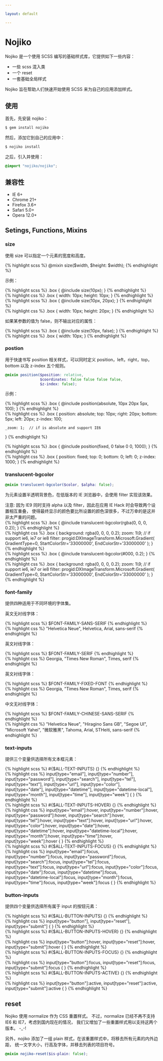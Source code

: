 ```yaml
---

layout: default

---
```



# Nojiko

Nojiko 是一个使用 SCSS 编写的基础样式库，它提供如下一些内容：

- 一些 scss 混入类
- 一个 reset
- 一套基础全局样式

Nojiko 旨在帮助人们快速开始使用 SCSS 来为自己的应用添加样式。

## 使用

首先，先安装 nojiko：

```bash
$ gem install nojiko
```

然后，添加它到自己的应用中：

```bash
$ nojiko install
```

之后，引入并使用：

```scss
@import "nojiko/nojiko";
```


## 兼容性

- IE 6+
- Chrome 21+
- Firefox 3.6+
- Safari 5.0+
- Opera 12.0+

## Setings, Functions, Mixins

### size

使用 size 可以指定一个元素的宽度和高度。

{% highlight scss %}
@mixin size($width, $height: $width);
{% endhighlight %}

示例：

<div class="code-paratactic">
<div class="code-left">
{% highlight scss %}
.box {
    @include size(10px);
}
{% endhighlight %}
</div>

<div class="code-right">
{% highlight css %}
.box {
    width: 10px;
    height: 10px;
}
{% endhighlight %}
</div>
</div>

<div class="code-paratactic">
<div class="code-left">
{% highlight scss %}
.box {
    @include size(10px, 20px);
}
{% endhighlight %}
</div>
<div class="code-right">
{% highlight css %}
.box {
    width: 10px;
    height: 20px;
}
{% endhighlight %}
</div>
</div>

如果某参数的值为 false，则不输出对应的属性：

<div class="code-paratactic">
<div class="code-left">
{% highlight scss %}
.box {
    @include size(10px, false);
}
{% endhighlight %}
</div>

<div class="code-right">
{% highlight css %}
.box {
    width: 10px;
}
{% endhighlight %}
</div>
</div>

### postion

用于快速书写 position 相关样式，可以同时定义 position，left，right，top，bottom 以及
z-index 五个规则。

```SCSS
@mixin position($position: relative,
                $coordinates: false false false false,
                $z-index: false);
```

示例：

<div class="code-paratactic">
<div class="code-left">
{% highlight scss %}
.box {
    @include position(absolute, 10px 20px 5px, 100);
}
{% endhighlight %}
</div>

<div class="code-right">
{% highlight css %}
.box {
    position: absolute;
    top: 10px;
    right: 20px;
    bottom: 5px;
    left: 20px;
    z-index: 100;

    _zoom: 1;  // if is absolute and support IE6
}
{% endhighlight %}
</div>
</div>

<div class="code-paratactic">
<div class="code-left">
{% highlight scss %}
.box {
    @include position(fixed, 0 false 0 0, 1000);
}
{% endhighlight %}
</div>

<div class="code-right">
{% highlight css %}
.box {
    position: fixed;
    top: 0;
    bottom: 0;
    left: 0;
    z-index: 1000;
}
{% endhighlight %}
</div>
</div>

### translucent-bgcolor

```SCSS
@mixin translucent-bgcolor($color, $alpha: false);
```

为元素设置半透明背景色，在低版本的 IE 浏览器中，会使用 filter 实现该效果。

<div class="warning-box">
注意: 因为 IE9 同时支持 alpha 以及 filter，因此在应用 IE Hack 时会导致两个设置相互重叠，
使得最终显示的颜色要比所设置的颜色深很多，不过万幸的是这并非太严重的问题。
</div>


<div class="code-paratactic">
<div class="code-left">
{% highlight scss %}
.box {
    @include translucent-bgcolor(rgba(0, 0, 0, 0.2));
}
{% endhighlight %}
</div>

<div class="code-right">
{% highlight css %}
.box {
    background: rgba(0, 0, 0, 0.2);
    zoom: 1\9;   // if support ie6, ie7 or ie8
    filter: progid:DXImageTransform.Microsoft.Gradient(
        GradientType=0,
        StartColorStr='33000000',
        EndColorStr='33000000'
    );
}
{% endhighlight %}
</div>
</div>


<div class="code-paratactic">
<div class="code-left">
{% highlight scss %}
.box {
    @include translucent-bgcolor(#000, 0.2);
}
{% endhighlight %}
</div>

<div class="code-right">
{% highlight css %}
.box {
    background: rgba(0, 0, 0, 0.2);
    zoom: 1\9;   // if support ie6, ie7 or ie8
    filter: progid:DXImageTransform.Microsoft.Gradient(
        GradientType=0,
        StartColorStr='33000000',
        EndColorStr='33000000'
    );
}
{% endhighlight %}
</div>
</div>

### font-family

提供四种适用于不同环境的字体集。

英文无衬线字体：

<div class="code-paratactic">
<div class="code-left">
{% highlight scss %}
$FONT-FAMILY-SANS-SERIF
{% endhighlight %}
</div>

<div class="code-right">
{% highlight css %}
"Helvetica Neue", Helvetica, Arial, sans-serif
{% endhighlight %}
</div>
</div>

英文衬线字体：

<div class="code-paratactic">
<div class="code-left">
{% highlight scss %}
$FONT-FAMILY-SERIF
{% endhighlight %}
</div>

<div class="code-right">
{% highlight css %}
Georgia, "Times New Roman", Times, serif
{% endhighlight %}
</div>
</div>

英文衬线字体：

<div class="code-paratactic">
<div class="code-left">
{% highlight scss %}
$FONT-FAMILY-FIXED-FONT
{% endhighlight %}
</div>

<div class="code-right">
{% highlight css %}
Georgia, "Times New Roman", Times, serif
{% endhighlight %}
</div>
</div>


中文无衬线字体：

<div class="code-paratactic">
<div class="code-left">
{% highlight scss %}
$FONT-FAMILY-CHINESE-SANS-SERIF
{% endhighlight %}
</div>

<div class="code-right">
{% highlight css %}
"Helvetica Neue", "Hiragino Sans GB", "Segoe UI",
"Microsoft Yahei", "微软雅黑", Tahoma, Arial, STHeiti,
sans-serif
{% endhighlight %}
</div>
</div>





### text-inputs

提供三个变量供选择所有文本框元素：

<div class="code-paratactic">
<div class="code-left">
{% highlight scss %}
#{$ALL-TEXT-INPUTS} {}
{% endhighlight %}
</div>

<div class="code-right">
{% highlight css %}
input[type="email"],          input[type="number"],
input[type="password"],       input[type="search"],
input[type="tel"],            input[type="text"],
input[type="url"],            input[type="color"],
input[type="date"],           input[type="datetime"],
input[type="datetime-local"], input[type="month"],
input[type="time"],           input[type="week"] {
}
{% endhighlight %}
</div>
</div>

<div class="code-paratactic">
<div class="code-left">
{% highlight scss %}
#{$ALL-TEXT-INPUTS-HOVER} {}
{% endhighlight %}
</div>

<div class="code-right">
{% highlight css %}
input[type="email"]:hover,
input[type="number"]:hover,
input[type="password"]:hover,
input[type="search"]:hover,
input[type="tel"]:hover,
input[type="text"]:hover,
input[type="url"]:hover,
input[type="color"]:hover,
input[type="date"]:hover,
input[type="datetime"]:hover,
input[type="datetime-local"]:hover,
input[type="month"]:hover,
input[type="time"]:hover,
input[type="week"]:hover {
}
{% endhighlight %}
</div>
</div>


<div class="code-paratactic">
<div class="code-left">
{% highlight scss %}
#{$ALL-TEXT-INPUTS-FOCUS} {}
{% endhighlight %}
</div>

<div class="code-right">
{% highlight css %}
input[type="email"]:focus,
input[type="number"]:focus,
input[type="password"]:focus,
input[type="search"]:focus,
input[type="tel"]:focus,
input[type="text"]:focus,
input[type="url"]:focus,
input[type="color"]:focus,
input[type="date"]:focus,
input[type="datetime"]:focus,
input[type="datetime-local"]:focus,
input[type="month"]:focus,
input[type="time"]:focus,
input[type="week"]:focus {
}
{% endhighlight %}
</div>
</div>


### button-inputs

提供四个变量供选择所有属于 input 的按钮元素：

<div class="code-paratactic">
<div class="code-left">
{% highlight scss %}
#{$ALL-BUTTON-INPUTS} {}
{% endhighlight %}
</div>

<div class="code-right">
{% highlight css %}
input[type="button"],
input[type="reset"],
input[type="submit"] {
}
{% endhighlight %}
</div>
</div>

<div class="code-paratactic">
<div class="code-left">
{% highlight scss %}
#{$ALL-BUTTON-INPUTS-HOVER} {}
{% endhighlight %}
</div>

<div class="code-right">
{% highlight css %}
input[type="button"]:hover,
input[type="reset"]:hover,
input[type="submit"]:hover {
}
{% endhighlight %}
</div>
</div>

<div class="code-paratactic">
<div class="code-left">
{% highlight scss %}
#{$ALL-BUTTON-INPUTS-FOCUS} {}
{% endhighlight %}
</div>

<div class="code-right">
{% highlight css %}
input[type="button"]:focus,
input[type="reset"]:focus,
input[type="submit"]:focus {
}
{% endhighlight %}
</div>
</div>

<div class="code-paratactic">
<div class="code-left">
{% highlight scss %}
#{$ALL-BUTTON-INPUTS-ACTIVE} {}
{% endhighlight %}
</div>

<div class="code-right">
{% highlight css %}
input[type="button"]:active,
input[type="reset"]:active,
input[type="submit"]:active {
}
{% endhighlight %}
</div>
</div>


## reset

Nojiko 使用 normalize 作为 CSS 重置样式。
不过，normalize 已经不再不支持 IE6 和 IE7，考虑到国内现在的情况，
我们又增加了一些重置样式用以支持这两个版本。 -_-!

另外，nojiko 添加了一组 plain 样式，在该重置样式中，将移去所有元素的内外边距，
统一文字大小，行高及字体，并移去列表的项目符号。

```scss
@mixin nojiko-reset($is-plain: false);
```
